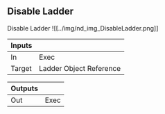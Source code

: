 ## Disable Ladder
Disable Ladder
![[../img/nd_img_DisableLadder.png]]

|Inputs||
|--|--|
| In | Exec |
| Target | Ladder Object Reference |

|Outputs||
|--|--|
| Out | Exec |
